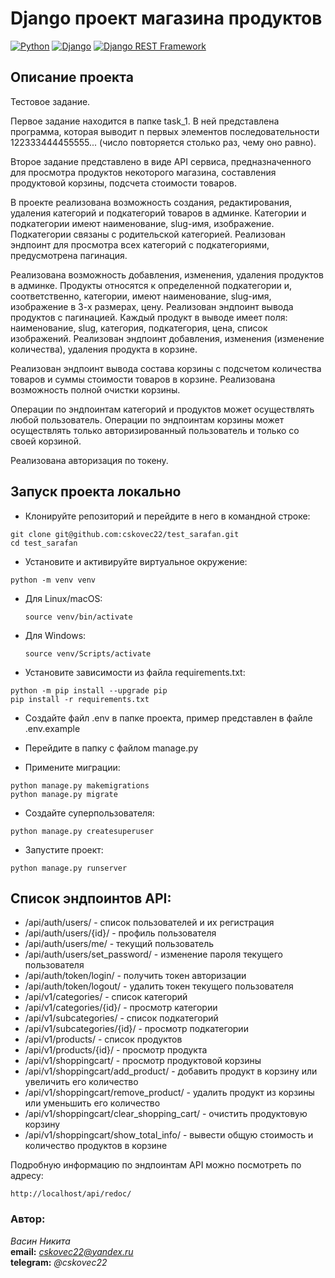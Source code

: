 # Django проект магазина продуктов

[![Python](https://img.shields.io/badge/-Python-464646?style=flat&logo=Python&logoColor=56C0C0&color=008080)](https://www.python.org/)
[![Django](https://img.shields.io/badge/-Django-464646?style=flat&logo=Django&logoColor=56C0C0&color=008080)](https://www.djangoproject.com/)
[![Django REST Framework](https://img.shields.io/badge/-Django%20REST%20Framework-464646?style=flat&logo=Django%20REST%20Framework&logoColor=56C0C0&color=008080)](https://www.django-rest-framework.org/)


## Описание проекта 

Тестовое задание.

Первое задание находится в папке task_1.
В ней представлена программа, которая выводит n первых элементов последовательности 122333444455555... (число повторяется столько раз, чему оно равно).

Второе задание представлено в виде API сервиса, предназначенного для просмотра продуктов некоторого магазина, составления продуктовой корзины, подсчета стоимости товаров.

В проекте реализована возможность создания, редактирования, удаления категорий и подкатегорий товаров в админке. Категории и подкатегории имеют наименование, slug-имя, изображение. Подкатегории связаны с родительской категорией. Реализован эндпоинт для просмотра всех категорий с подкатегориями, предусмотрена пагинация.

Реализована возможность добавления, изменения, удаления продуктов в админке. Продукты относятся к определенной подкатегории и, соответственно, категории, имеют наименование, slug-имя, изображение в 3-х размерах, цену. Реализован эндпоинт вывода продуктов с пагинацией. Каждый продукт в выводе имеет поля: наименование, slug, категория, подкатегория, цена, список изображений. Реализован эндпоинт добавления, изменения (изменение количества), удаления продукта в корзине.

Реализован эндпоинт вывода состава корзины с подсчетом количества товаров и суммы стоимости товаров в корзине. Реализована возможность полной очистки корзины.

Операции по эндпоинтам категорий и продуктов может осуществлять любой пользователь. Операции по эндпоинтам корзины может осуществлять только авторизированный пользователь и только со своей корзиной.

Реализована авторизация по токену.


## Запуск проекта локально

- Клонируйте репозиторий и перейдите в него в командной строке:
```
git clone git@github.com:cskovec22/test_sarafan.git
cd test_sarafan
```

- Установите и активируйте виртуальное окружение:

```
python -m venv venv
```

- Для Linux/macOS:

    ```
    source venv/bin/activate
    ```

- Для Windows:

    ```
    source venv/Scripts/activate
    ```

- Установите зависимости из файла requirements.txt:

```
python -m pip install --upgrade pip
pip install -r requirements.txt
```

- Создайте файл .env в папке проекта, пример представлен в файле .env.example  


- Перейдите в папку с файлом manage.py


- Примените миграции:
```
python manage.py makemigrations
python manage.py migrate
```

- Создайте суперпользователя:
```
python manage.py createsuperuser
```

- Запустите проект:
```
python manage.py runserver
```


## Список эндпоинтов API:

- /api/auth/users/ - список пользователей и их регистрация
- /api/auth/users/{id}/ - профиль пользователя
- /api/auth/users/me/ - текущий пользователь
- /api/auth/users/set_password/ - изменение пароля текущего пользователя
- /api/auth/token/login/ - получить токен авторизации
- /api/auth/token/logout/ - удалить токен текущего пользователя
- /api/v1/categories/ - список категорий
- /api/v1/categories/{id}/ - просмотр категории
- /api/v1/subcategories/ - список подкатегорий
- /api/v1/subcategories/{id}/ - просмотр подкатегории
- /api/v1/products/ - список продуктов
- /api/v1/products/{id}/ - просмотр продукта
- /api/v1/shoppingcart/ - просмотр продуктовой корзины
- /api/v1/shoppingcart/add_product/ - добавить продукт в корзину или увеличить его количество
- /api/v1/shoppingcart/remove_product/ - удалить продукт из корзины или уменьшить его количество
- /api/v1/shoppingcart/clear_shopping_cart/ - очистить продуктовую корзину
- /api/v1/shoppingcart/show_total_info/ - вывести общую стоимость и количество продуктов в корзине


Подробную информацию по эндпоинтам API можно посмотреть по адресу:
```
http://localhost/api/redoc/
```

### Автор:  
*Васин Никита*  
**email:** *cskovec22@yandex.ru*  
**telegram:** *@cskovec22*  